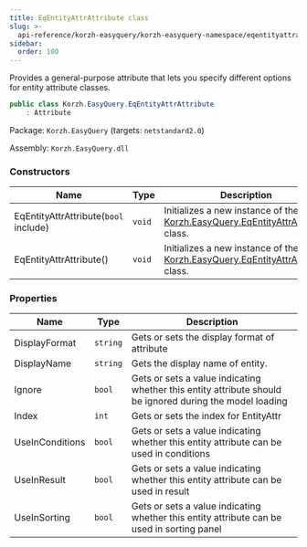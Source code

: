 ```yaml
---
title: EqEntityAttrAttribute class
slug: >-
  api-reference/korzh-easyquery/korzh-easyquery-namespace/eqentityattrattribute-class
sidebar:
  order: 100
---
```


Provides a general-purpose attribute that lets you specify different options for entity attribute classes.
```csharp
public class Korzh.EasyQuery.EqEntityAttrAttribute
    : Attribute

```
Package: `Korzh.EasyQuery` (targets: `netstandard2.0`)

Assembly: `Korzh.EasyQuery.dll`

### Constructors

| Name | Type | Description | 
| --- | --- | --- | 
| EqEntityAttrAttribute(`bool` include) | `void` | Initializes a new instance of the [Korzh.EasyQuery.EqEntityAttrAttribute](/easyquery/docs/api-reference/korzh-easyquery/korzh-easyquery-namespace/eqentityattrattribute-class) class. | 
| EqEntityAttrAttribute() | `void` | Initializes a new instance of the [Korzh.EasyQuery.EqEntityAttrAttribute](/easyquery/docs/api-reference/korzh-easyquery/korzh-easyquery-namespace/eqentityattrattribute-class) class. | 


### Properties

| Name | Type | Description | 
| --- | --- | --- | 
| DisplayFormat | `string` | Gets or sets the display format of attribute | 
| DisplayName | `string` | Gets the display name of entity. | 
| Ignore | `bool` | Gets or sets a value indicating whether this entity attribute should be ignored during the model loading | 
| Index | `int` | Gets or sets the index for EntityAttr | 
| UseInConditions | `bool` | Gets or sets a value indicating whether this entity attribute can be used in conditions | 
| UseInResult | `bool` | Gets or sets a value indicating whether this entity attribute can be used in result | 
| UseInSorting | `bool` | Gets or sets a value indicating whether this entity attribute can be used in sorting panel |
